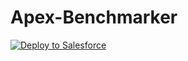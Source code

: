 # Apex-Benchmarker

<a href="https://githubsfdeploy.herokuapp.com?owner=ForceComDeveloper&repo=Apex-Benchmarker">
  <img alt="Deploy to Salesforce"
       src="https://raw.githubusercontent.com/afawcett/githubsfdeploy/master/src/main/webapp/resources/img/deploy.png">
</a>
